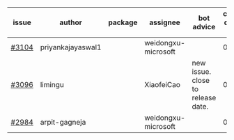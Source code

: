 | issue | author | package | assignee | bot advice | created date of issue | target release date | date from target |
| ------ | ------ | ------ | ------ | ------ | ------ | ------ | :-----: |
| [#3104](https://github.com/Azure/sdk-release-request/issues/3104) | priyankajayaswal1 |  | weidongxu-microsoft |  | 08-22 | 09-05 |  |
| [#3096](https://github.com/Azure/sdk-release-request/issues/3096) | limingu |  | XiaofeiCao | new issue. close to release date.  | 08-18 | 08-31 | 1 |
| [#2984](https://github.com/Azure/sdk-release-request/issues/2984) | arpit-gagneja |  | weidongxu-microsoft |  | 07-05 | 09-30 |  |
